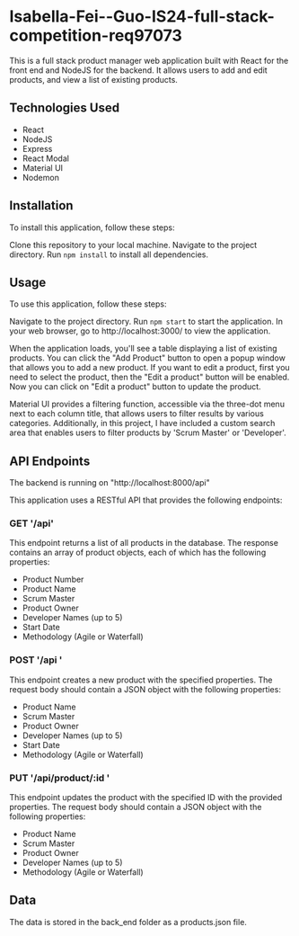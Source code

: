 # Isabella-Fei--Guo-IS24-full-stack-competition-req97073

This is a full stack product manager web application built with React for the front end and NodeJS for the backend. It allows users to add and edit products, and view a list of existing products.

## Technologies Used

- React
- NodeJS
- Express
- React Modal
- Material UI
- Nodemon

## Installation

To install this application, follow these steps:

Clone this repository to your local machine.
Navigate to the project directory.
Run ```npm install``` to install all dependencies.

## Usage

To use this application, follow these steps:

Navigate to the project directory.
Run ```npm start``` to start the application.
In your web browser, go to http://localhost:3000/ to view the application.

When the application loads, you'll see a table displaying a list of existing products. You can click the "Add Product" button to open a popup window that allows you to add a new product. If you want to edit a product, first you need to select the product, then the "Edit a product" button will be enabled. Now you can click on "Edit a product" button to update the product. 

Material UI provides a filtering function, accessible via the three-dot menu next to each column title, that allows users to filter results by various categories. Additionally, in this project, I have included a custom search area that enables users to filter products by 'Scrum Master' or 'Developer'.

## API Endpoints

The backend is running on "http://localhost:8000/api"

This application uses a RESTful API that provides the following endpoints:

### GET '/api'

This endpoint returns a list of all products in the database. The response contains an array of product objects, each of which has the following properties:
- Product Number
- Product Name
- Scrum Master
- Product Owner
- Developer Names (up to 5)
- Start Date
- Methodology (Agile or Waterfall)

### POST '/api '
This endpoint creates a new product with the specified properties. The request body should contain a JSON object with the following properties:
- Product Name
- Scrum Master
- Product Owner
- Developer Names (up to 5)
- Start Date
- Methodology (Agile or Waterfall)

### PUT '/api/product/:id '
This endpoint updates the product with the specified ID with the provided properties. The request body should contain a JSON object with the following properties:
- Product Name
- Scrum Master
- Product Owner
- Developer Names (up to 5)
- Methodology (Agile or Waterfall)

## Data
The data is stored in the back_end folder as a products.json file.